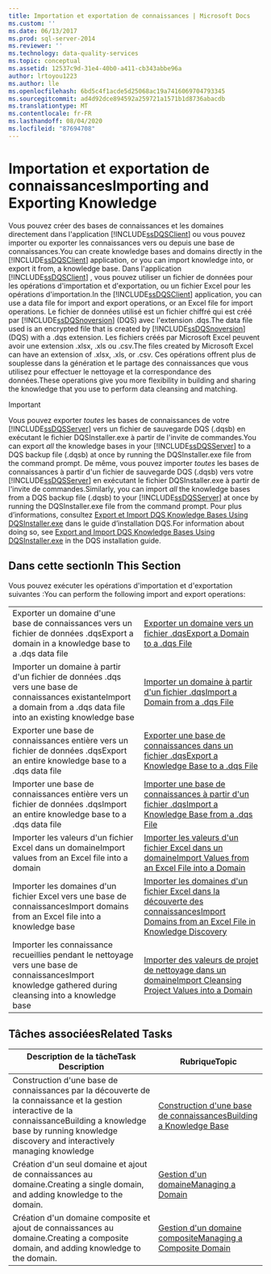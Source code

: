```yaml
---
title: Importation et exportation de connaissances | Microsoft Docs
ms.custom: ''
ms.date: 06/13/2017
ms.prod: sql-server-2014
ms.reviewer: ''
ms.technology: data-quality-services
ms.topic: conceptual
ms.assetid: 12537c9d-31e4-40b0-a411-cb343abbe96a
author: lrtoyou1223
ms.author: lle
ms.openlocfilehash: 6bd5c4f1acde5d25068ac19a7416069704793345
ms.sourcegitcommit: ad4d92dce894592a259721a1571b1d8736abacdb
ms.translationtype: MT
ms.contentlocale: fr-FR
ms.lasthandoff: 08/04/2020
ms.locfileid: "87694708"
---
```

# <a name="importing-and-exporting-knowledge"></a><span data-ttu-id="198f2-102">Importation et exportation de connaissances</span><span class="sxs-lookup"><span data-stu-id="198f2-102">Importing and Exporting Knowledge</span></span>
  <span data-ttu-id="198f2-103">Vous pouvez créer des bases de connaissances et les domaines directement dans l'application [!INCLUDE[ssDQSClient](../includes/ssdqsclient-md.md)] ou vous pouvez importer ou exporter les connaissances vers ou depuis une base de connaissances.</span><span class="sxs-lookup"><span data-stu-id="198f2-103">You can create knowledge bases and domains directly in the [!INCLUDE[ssDQSClient](../includes/ssdqsclient-md.md)] application, or you can import knowledge into, or export it from, a knowledge base.</span></span> <span data-ttu-id="198f2-104">Dans l'application [!INCLUDE[ssDQSClient](../includes/ssdqsclient-md.md)] , vous pouvez utiliser un fichier de données pour les opérations d'importation et d'exportation, ou un fichier Excel pour les opérations d'importation.</span><span class="sxs-lookup"><span data-stu-id="198f2-104">In the [!INCLUDE[ssDQSClient](../includes/ssdqsclient-md.md)] application, you can use a data file for import and export operations, or an Excel file for import operations.</span></span> <span data-ttu-id="198f2-105">Le fichier de données utilisé est un fichier chiffré qui est créé par [!INCLUDE[ssDQSnoversion](../includes/ssdqsnoversion-md.md)] (DQS) avec l'extension .dqs.</span><span class="sxs-lookup"><span data-stu-id="198f2-105">The data file used is an encrypted file that is created by [!INCLUDE[ssDQSnoversion](../includes/ssdqsnoversion-md.md)] (DQS) with a .dqs extension.</span></span> <span data-ttu-id="198f2-106">Les fichiers créés par Microsoft Excel peuvent avoir une extension .xlsx, .xls ou .csv.</span><span class="sxs-lookup"><span data-stu-id="198f2-106">The files created by Microsoft Excel can have an extension of .xlsx, .xls, or .csv.</span></span> <span data-ttu-id="198f2-107">Ces opérations offrent plus de souplesse dans la génération et le partage des connaissances que vous utilisez pour effectuer le nettoyage et la correspondance des données.</span><span class="sxs-lookup"><span data-stu-id="198f2-107">These operations give you more flexibility in building and sharing the knowledge that you use to perform data cleansing and matching.</span></span>  
  
> [!IMPORTANT]  
>  <span data-ttu-id="198f2-108">Vous pouvez exporter *toutes* les bases de connaissances de votre [!INCLUDE[ssDQSServer](../includes/ssdqsserver-md.md)] vers un fichier de sauvegarde DQS (.dqsb) en exécutant le fichier DQSInstaller.exe à partir de l'invite de commandes.</span><span class="sxs-lookup"><span data-stu-id="198f2-108">You can export *all* the knowledge bases in your [!INCLUDE[ssDQSServer](../includes/ssdqsserver-md.md)] to a DQS backup file (.dqsb) at once by running the DQSInstaller.exe file from the command prompt.</span></span> <span data-ttu-id="198f2-109">De même, vous pouvez importer *toutes* les bases de connaissances à partir d'un fichier de sauvegarde DQS (.dqsb) vers votre [!INCLUDE[ssDQSServer](../includes/ssdqsserver-md.md)] en exécutant le fichier DQSInstaller.exe à partir de l'invite de commandes.</span><span class="sxs-lookup"><span data-stu-id="198f2-109">Similarly, you can import *all* the knowledge bases from a DQS backup file (.dqsb) to your [!INCLUDE[ssDQSServer](../includes/ssdqsserver-md.md)] at once by running the DQSInstaller.exe file from the command prompt.</span></span> <span data-ttu-id="198f2-110">Pour plus d’informations, consultez [Export et Import DQS Knowledge Bases Using DQSInstaller.exe](install-windows/export-and-import-dqs-knowledge-bases-using-dqsinstaller-exe.md) dans le guide d’installation DQS.</span><span class="sxs-lookup"><span data-stu-id="198f2-110">For information about doing so, see [Export and Import DQS Knowledge Bases Using DQSInstaller.exe](install-windows/export-and-import-dqs-knowledge-bases-using-dqsinstaller-exe.md) in the DQS installation guide.</span></span>  
  
## <a name="in-this-section"></a><span data-ttu-id="198f2-111">Dans cette section</span><span class="sxs-lookup"><span data-stu-id="198f2-111">In This Section</span></span>  
 <span data-ttu-id="198f2-112">Vous pouvez exécuter les opérations d'importation et d'exportation suivantes :</span><span class="sxs-lookup"><span data-stu-id="198f2-112">You can perform the following import and export operations:</span></span>  
  
|||  
|-|-|  
|<span data-ttu-id="198f2-113">Exporter un domaine d'une base de connaissances vers un fichier de données .dqs</span><span class="sxs-lookup"><span data-stu-id="198f2-113">Export a domain in a knowledge base to a .dqs data file</span></span>|[<span data-ttu-id="198f2-114">Exporter un domaine vers un fichier .dqs</span><span class="sxs-lookup"><span data-stu-id="198f2-114">Export a Domain to a .dqs File</span></span>](../../2014/data-quality-services/export-a-domain-to-a-dqs-file.md)|  
|<span data-ttu-id="198f2-115">Importer un domaine à partir d'un fichier de données .dqs vers une base de connaissances existante</span><span class="sxs-lookup"><span data-stu-id="198f2-115">Import a domain from a .dqs data file into an existing knowledge base</span></span>|[<span data-ttu-id="198f2-116">Importer un domaine à partir d'un fichier .dqs</span><span class="sxs-lookup"><span data-stu-id="198f2-116">Import a Domain from a .dqs File</span></span>](../../2014/data-quality-services/import-a-domain-from-a-dqs-file.md)|  
|<span data-ttu-id="198f2-117">Exporter une base de connaissances entière vers un fichier de données .dqs</span><span class="sxs-lookup"><span data-stu-id="198f2-117">Export an entire knowledge base to a .dqs data file</span></span>|[<span data-ttu-id="198f2-118">Exporter une base de connaissances dans un fichier .dqs</span><span class="sxs-lookup"><span data-stu-id="198f2-118">Export a Knowledge Base to a .dqs File</span></span>](../../2014/data-quality-services/export-a-knowledge-base-to-a-dqs-file.md)|  
|<span data-ttu-id="198f2-119">Importer une base de connaissances entière vers un fichier de données .dqs</span><span class="sxs-lookup"><span data-stu-id="198f2-119">Import an entire knowledge base to a .dqs data file</span></span>|[<span data-ttu-id="198f2-120">Importer une base de connaissances à partir d'un fichier .dqs</span><span class="sxs-lookup"><span data-stu-id="198f2-120">Import a Knowledge Base from a .dqs File</span></span>](../../2014/data-quality-services/import-a-knowledge-base-from-a-dqs-file.md)|  
|<span data-ttu-id="198f2-121">Importer les valeurs d'un fichier Excel dans un domaine</span><span class="sxs-lookup"><span data-stu-id="198f2-121">Import values from an Excel file into a domain</span></span>|[<span data-ttu-id="198f2-122">Importer les valeurs d'un fichier Excel dans un domaine</span><span class="sxs-lookup"><span data-stu-id="198f2-122">Import Values from an Excel File into a Domain</span></span>](../../2014/data-quality-services/import-values-from-an-excel-file-into-a-domain.md)|  
|<span data-ttu-id="198f2-123">Importer les domaines d'un fichier Excel vers une base de connaissances</span><span class="sxs-lookup"><span data-stu-id="198f2-123">Import domains from an Excel file into a knowledge base</span></span>|[<span data-ttu-id="198f2-124">Importer les domaines d'un fichier Excel dans la découverte des connaissances</span><span class="sxs-lookup"><span data-stu-id="198f2-124">Import Domains from an Excel File in Knowledge Discovery</span></span>](../../2014/data-quality-services/import-domains-from-an-excel-file-in-knowledge-discovery.md)|  
|<span data-ttu-id="198f2-125">Importer les connaissance recueillies pendant le nettoyage vers une base de connaissances</span><span class="sxs-lookup"><span data-stu-id="198f2-125">Import knowledge gathered during cleansing into a knowledge base</span></span>|[<span data-ttu-id="198f2-126">Importer des valeurs de projet de nettoyage dans un domaine</span><span class="sxs-lookup"><span data-stu-id="198f2-126">Import Cleansing Project Values into a Domain</span></span>](../../2014/data-quality-services/import-cleansing-project-values-into-a-domain.md)|  
  
## <a name="related-tasks"></a><span data-ttu-id="198f2-127">Tâches associées</span><span class="sxs-lookup"><span data-stu-id="198f2-127">Related Tasks</span></span>  
  
|<span data-ttu-id="198f2-128">Description de la tâche</span><span class="sxs-lookup"><span data-stu-id="198f2-128">Task Description</span></span>|<span data-ttu-id="198f2-129">Rubrique</span><span class="sxs-lookup"><span data-stu-id="198f2-129">Topic</span></span>|  
|----------------------|-----------|  
|<span data-ttu-id="198f2-130">Construction d'une base de connaissances par la découverte de la connaissance et la gestion interactive de la connaissance</span><span class="sxs-lookup"><span data-stu-id="198f2-130">Building a knowledge base by running knowledge discovery and interactively managing knowledge</span></span>|[<span data-ttu-id="198f2-131">Construction d'une base de connaissances</span><span class="sxs-lookup"><span data-stu-id="198f2-131">Building a Knowledge Base</span></span>](../../2014/data-quality-services/building-a-knowledge-base.md)|  
|<span data-ttu-id="198f2-132">Création d'un seul domaine et ajout de connaissances au domaine.</span><span class="sxs-lookup"><span data-stu-id="198f2-132">Creating a single domain, and adding knowledge to the domain.</span></span>|[<span data-ttu-id="198f2-133">Gestion d'un domaine</span><span class="sxs-lookup"><span data-stu-id="198f2-133">Managing a Domain</span></span>](../../2014/data-quality-services/managing-a-domain.md)|  
|<span data-ttu-id="198f2-134">Création d'un domaine composite et ajout de connaissances au domaine.</span><span class="sxs-lookup"><span data-stu-id="198f2-134">Creating a composite domain, and adding knowledge to the domain.</span></span>|[<span data-ttu-id="198f2-135">Gestion d'un domaine composite</span><span class="sxs-lookup"><span data-stu-id="198f2-135">Managing a Composite Domain</span></span>](../../2014/data-quality-services/managing-a-composite-domain.md)|  
  
  
